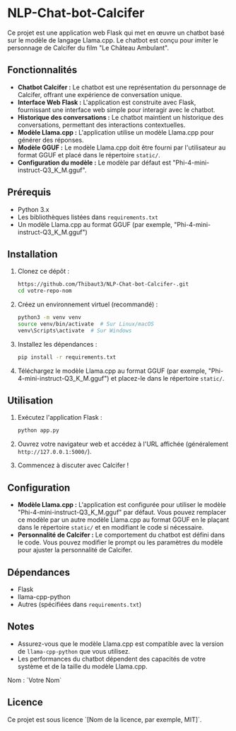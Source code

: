# NLP-Chat-bot-Calcifer

Ce projet est une application web Flask qui met en œuvre un chatbot basé sur le modèle de langage Llama.cpp. Le chatbot est conçu pour imiter le personnage de Calcifer du film "Le Château Ambulant".

## Fonctionnalités

* **Chatbot Calcifer :** Le chatbot est une représentation du personnage de Calcifer, offrant une expérience de conversation unique.
* **Interface Web Flask :** L'application est construite avec Flask, fournissant une interface web simple pour interagir avec le chatbot.
* **Historique des conversations :** Le chatbot maintient un historique des conversations, permettant des interactions contextuelles.
* **Modèle Llama.cpp :** L'application utilise un modèle Llama.cpp pour générer des réponses.
* **Modèle GGUF :** Le modèle Llama.cpp doit être fourni par l'utilisateur au format GGUF et placé dans le répertoire `static/`.
* **Configuration du modèle :** Le modèle par défaut est "Phi-4-mini-instruct-Q3\_K\_M.gguf".

## Prérequis

* Python 3.x
* Les bibliothèques listées dans `requirements.txt`
* Un modèle Llama.cpp au format GGUF (par exemple, "Phi-4-mini-instruct-Q3\_K\_M.gguf")

## Installation

1.  Clonez ce dépôt :

    ```bash
    https://github.com/Thibaut3/NLP-Chat-bot-Calcifer-.git
    cd votre-repo-nom
    ```

2.  Créez un environnement virtuel (recommandé) :

    ```bash
    python3 -m venv venv
    source venv/bin/activate  # Sur Linux/macOS
    venv\Scripts\activate  # Sur Windows
    ```

3.  Installez les dépendances :

    ```bash
    pip install -r requirements.txt
    ```

4.  Téléchargez le modèle Llama.cpp au format GGUF (par exemple, "Phi-4-mini-instruct-Q3\_K\_M.gguf") et placez-le dans le répertoire `static/`.

## Utilisation

1.  Exécutez l'application Flask :

    ```bash
    python app.py
    ```

2.  Ouvrez votre navigateur web et accédez à l'URL affichée (généralement `http://127.0.0.1:5000/`).

3.  Commencez à discuter avec Calcifer !

## Configuration

* **Modèle Llama.cpp :** L'application est configurée pour utiliser le modèle "Phi-4-mini-instruct-Q3\_K\_M.gguf" par défaut. Vous pouvez remplacer ce modèle par un autre modèle Llama.cpp au format GGUF en le plaçant dans le répertoire `static/` et en modifiant le code si nécessaire.
* **Personnalité de Calcifer :** Le comportement du chatbot est défini dans le code. Vous pouvez modifier le prompt ou les paramètres du modèle pour ajuster la personnalité de Calcifer.

## Dépendances

* Flask
* llama-cpp-python
* Autres (spécifiées dans `requirements.txt`)

## Notes

* Assurez-vous que le modèle Llama.cpp est compatible avec la version de `llama-cpp-python` que vous utilisez.
* Les performances du chatbot dépendent des capacités de votre système et de la taille du modèle Llama.cpp.

Nom : \`Votre Nom\`

## Licence

Ce projet est sous licence \`[Nom de la licence, par exemple, MIT]\`.
